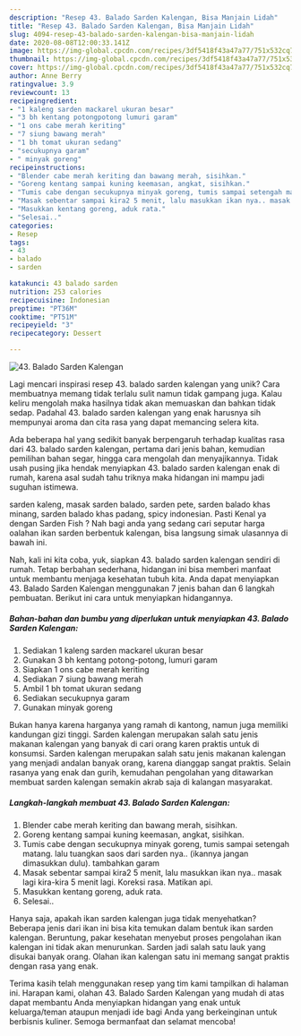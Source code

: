 ```yaml
---
description: "Resep 43. Balado Sarden Kalengan, Bisa Manjain Lidah"
title: "Resep 43. Balado Sarden Kalengan, Bisa Manjain Lidah"
slug: 4094-resep-43-balado-sarden-kalengan-bisa-manjain-lidah
date: 2020-08-08T12:00:33.141Z
image: https://img-global.cpcdn.com/recipes/3df5418f43a47a77/751x532cq70/43-balado-sarden-kalengan-foto-resep-utama.jpg
thumbnail: https://img-global.cpcdn.com/recipes/3df5418f43a47a77/751x532cq70/43-balado-sarden-kalengan-foto-resep-utama.jpg
cover: https://img-global.cpcdn.com/recipes/3df5418f43a47a77/751x532cq70/43-balado-sarden-kalengan-foto-resep-utama.jpg
author: Anne Berry
ratingvalue: 3.9
reviewcount: 13
recipeingredient:
- "1 kaleng sarden mackarel ukuran besar"
- "3 bh kentang potongpotong lumuri garam"
- "1 ons cabe merah keriting"
- "7 siung bawang merah"
- "1 bh tomat ukuran sedang"
- "secukupnya garam"
- " minyak goreng"
recipeinstructions:
- "Blender cabe merah keriting dan bawang merah, sisihkan."
- "Goreng kentang sampai kuning keemasan, angkat, sisihkan."
- "Tumis cabe dengan secukupnya minyak goreng, tumis sampai setengah matang. lalu tuangkan saos dari sarden nya.. (ikannya jangan dimasukkan dulu). tambahkan garam"
- "Masak sebentar sampai kira2 5 menit, lalu masukkan ikan nya.. masak lagi kira-kira 5 menit lagi. Koreksi rasa. Matikan api."
- "Masukkan kentang goreng, aduk rata."
- "Selesai.."
categories:
- Resep
tags:
- 43
- balado
- sarden

katakunci: 43 balado sarden 
nutrition: 253 calories
recipecuisine: Indonesian
preptime: "PT36M"
cooktime: "PT51M"
recipeyield: "3"
recipecategory: Dessert

---
```



![43. Balado Sarden Kalengan](https://img-global.cpcdn.com/recipes/3df5418f43a47a77/751x532cq70/43-balado-sarden-kalengan-foto-resep-utama.jpg)

Lagi mencari inspirasi resep 43. balado sarden kalengan yang unik? Cara membuatnya memang tidak terlalu sulit namun tidak gampang juga. Kalau keliru mengolah maka hasilnya tidak akan memuaskan dan bahkan tidak sedap. Padahal 43. balado sarden kalengan yang enak harusnya sih mempunyai aroma dan cita rasa yang dapat memancing selera kita.

Ada beberapa hal yang sedikit banyak berpengaruh terhadap kualitas rasa dari 43. balado sarden kalengan, pertama dari jenis bahan, kemudian pemilihan bahan segar, hingga cara mengolah dan menyajikannya. Tidak usah pusing jika hendak menyiapkan 43. balado sarden kalengan enak di rumah, karena asal sudah tahu triknya maka hidangan ini mampu jadi suguhan istimewa.

sarden kaleng, masak sarden balado, sarden pete, sarden balado khas minang, sarden balado khas padang, spicy indonesian. Pasti Kenal ya dengan Sarden Fish ? Nah bagi anda yang sedang cari seputar harga oalahan ikan sarden berbentuk kalengan, bisa langsung simak ulasannya di bawah ini.


Nah, kali ini kita coba, yuk, siapkan 43. balado sarden kalengan sendiri di rumah. Tetap berbahan sederhana, hidangan ini bisa memberi manfaat untuk membantu menjaga kesehatan tubuh kita. Anda dapat menyiapkan 43. Balado Sarden Kalengan menggunakan 7 jenis bahan dan 6 langkah pembuatan. Berikut ini cara untuk menyiapkan hidangannya.

<!--inarticleads1-->

##### Bahan-bahan dan bumbu yang diperlukan untuk menyiapkan 43. Balado Sarden Kalengan:

1. Sediakan 1 kaleng sarden mackarel ukuran besar
1. Gunakan 3 bh kentang potong-potong, lumuri garam
1. Siapkan 1 ons cabe merah keriting
1. Sediakan 7 siung bawang merah
1. Ambil 1 bh tomat ukuran sedang
1. Sediakan secukupnya garam
1. Gunakan  minyak goreng


Bukan hanya karena harganya yang ramah di kantong, namun juga memiliki kandungan gizi tinggi. Sarden kalengan merupakan salah satu jenis makanan kalengan yang banyak di cari orang karen praktis untuk di konsumsi. Sarden kalengan merupakan salah satu jenis makanan kalengan yang menjadi andalan banyak orang, karena dianggap sangat praktis. Selain rasanya yang enak dan gurih, kemudahan pengolahan yang ditawarkan membuat sarden kalengan semakin akrab saja di kalangan masyarakat. 

<!--inarticleads2-->

##### Langkah-langkah membuat 43. Balado Sarden Kalengan:

1. Blender cabe merah keriting dan bawang merah, sisihkan.
1. Goreng kentang sampai kuning keemasan, angkat, sisihkan.
1. Tumis cabe dengan secukupnya minyak goreng, tumis sampai setengah matang. lalu tuangkan saos dari sarden nya.. (ikannya jangan dimasukkan dulu). tambahkan garam
1. Masak sebentar sampai kira2 5 menit, lalu masukkan ikan nya.. masak lagi kira-kira 5 menit lagi. Koreksi rasa. Matikan api.
1. Masukkan kentang goreng, aduk rata.
1. Selesai..


Hanya saja, apakah ikan sarden kalengan juga tidak menyehatkan? Beberapa jenis dari ikan ini bisa kita temukan dalam bentuk ikan sarden kalengan. Beruntung, pakar kesehatan menyebut proses pengolahan ikan kalengan ini tidak akan menurunkan. Sarden jadi salah satu lauk yang disukai banyak orang. Olahan ikan kalengan satu ini memang sangat praktis dengan rasa yang enak. 

Terima kasih telah menggunakan resep yang tim kami tampilkan di halaman ini. Harapan kami, olahan 43. Balado Sarden Kalengan yang mudah di atas dapat membantu Anda menyiapkan hidangan yang enak untuk keluarga/teman ataupun menjadi ide bagi Anda yang berkeinginan untuk berbisnis kuliner. Semoga bermanfaat dan selamat mencoba!
